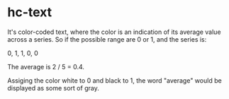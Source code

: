 # hc-text
It's color-coded text, where the color is an indication of its average value across a series. So if the possible range are 0 or 1, and the series is:

0, 1, 1, 0, 0

The average is 2 / 5 = 0.4.

Assiging the color white to 0 and black to 1, the word "average" would be displayed as some sort of gray.

